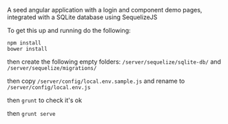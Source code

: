 A seed angular application with a login and component demo pages, integrated with a SQLite database using SequelizeJS

To get this up and running do the following:
```
npm install
bower install
```
then create the following empty folders:
`/server/sequelize/sqlite-db/` and `/server/sequelize/migrations/`

then copy `/server/config/local.env.sample.js` and rename to `/server/config/local.env.js`

then `grunt` to check it's ok

then `grunt serve`
